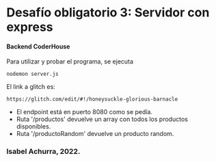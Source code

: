# Desafío obligatorio 3: Servidor con express

#### Backend CoderHouse

Para utilizar y probar el programa, se ejecuta

```
nodemon server.js
```

El link a glitch es:

```
https://glitch.com/edit/#!/honeysuckle-glorious-barnacle
```

- El endpoint está en puerto 8080 como se pedía.
- Ruta '/productos' devuelve un array con todos los productos disponibles.
- Ruta '/productoRandom' devuelve un producto random.

### Isabel Achurra, 2022.
